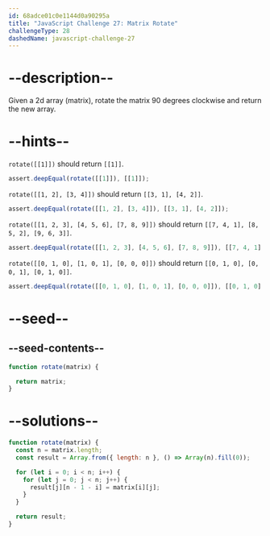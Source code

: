 ```yaml
---
id: 68adce01c0e1144d0a90295a
title: "JavaScript Challenge 27: Matrix Rotate"
challengeType: 28
dashedName: javascript-challenge-27
---
```


# --description--

Given a 2d array (matrix), rotate the matrix 90 degrees clockwise and return the new array.

# --hints--

`rotate([[1]])` should return `[[1]]`.

```js
assert.deepEqual(rotate([[1]]), [[1]]);
```

`rotate([[1, 2], [3, 4]])` should return `[[3, 1], [4, 2]]`.

```js
assert.deepEqual(rotate([[1, 2], [3, 4]]), [[3, 1], [4, 2]]);
```

`rotate([[1, 2, 3], [4, 5, 6], [7, 8, 9]])` should return `[[7, 4, 1], [8, 5, 2], [9, 6, 3]]`.

```js
assert.deepEqual(rotate([[1, 2, 3], [4, 5, 6], [7, 8, 9]]), [[7, 4, 1], [8, 5, 2], [9, 6, 3]]);
```

`rotate([[0, 1, 0], [1, 0, 1], [0, 0, 0]])` should return `[[0, 1, 0], [0, 0, 1], [0, 1, 0]]`.

```js
assert.deepEqual(rotate([[0, 1, 0], [1, 0, 1], [0, 0, 0]]), [[0, 1, 0], [0, 0, 1], [0, 1, 0]]);
```

# --seed--

## --seed-contents--

```js
function rotate(matrix) {

  return matrix;
}
```

# --solutions--

```js
function rotate(matrix) {
  const n = matrix.length;
  const result = Array.from({ length: n }, () => Array(n).fill(0));

  for (let i = 0; i < n; i++) {
    for (let j = 0; j < n; j++) {
      result[j][n - 1 - i] = matrix[i][j];
    }
  }

  return result;
}
```
